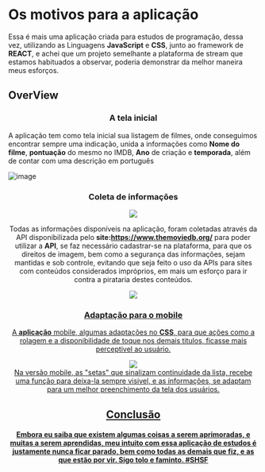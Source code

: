 # Os motivos para a aplicação

Essa é mais uma aplicação criada para estudos de programação, dessa vez, utilizando as Linguagens **JavaScript** e **CSS**, junto ao framework de **REACT**, e achei que um projeto semelhante a plataforma de stream que estamos habituados a observar, poderia demonstrar da melhor maneira meus esforços.

## OverView

**<div align="center"><h3>A tela inicial</h3></div>**

A aplicação tem como tela inicial sua listagem de filmes, onde conseguimos encontrar sempre uma indicação, unida a informações como **Nome do filme**, **pontuação** do mesmo no IMDB, **Ano** de criação e **temporada**, além de contar com uma descrição em português

![image](https://user-images.githubusercontent.com/99377147/188749937-da6ac127-0ca8-4656-ad60-3abef2898007.png)


**<div align="center"><h3>Coleta de informações</h3></div>**
  <div align="center">
  <a href="https://www.themoviedb.org/"><image  src="https://user-images.githubusercontent.com/99377147/188751545-bf864a8a-f95a-4972-9aab-cd2299b5ef6f.png"> </a>

Todas as informações disponíveis na aplicação, foram coletadas através da API disponibilizada pelo **site:https://www.themoviedb.org/**
para poder utilizar a **API**, se faz necessário cadastrar-se na plataforma, para que os direitos de imagem, bem como a segurança das informações, sejam mantidas e sob controle, evitando que seja feito o uso da APIs para sites com conteúdos considerados impróprios, em mais um esforço para ir contra a pirataria destes conteúdos.

  <div align="center">
  <a href="https://www.themoviedb.org/"><image src="https://user-images.githubusercontent.com/99377147/188752407-f174c923-7ae6-443c-a25f-c6275454c219.png">
  </div>
  
**<div align="center"><h3>Adaptação para o mobile</h3></div>**
A **aplicação** mobile, algumas adaptações no **CSS**, para que ações como a rolagem e a disponibilidade de toque nos demais titulos, ficasse mais perceptivel ao usuário.
<div align="center">
<image src="https://user-images.githubusercontent.com/99377147/188753545-a59d3a77-f0ad-40f9-adc4-fe12be911def.png"> </div>
Na versão mobile, as "setas" que sinalizam continuidade da lista, recebe uma função para deixa-la sempre visivel, e as informações, se adaptam para um melhor preenchimento da tela dos usuários.
  
<h2> Conclusão </h2>

<h4> Embora eu saiba que existem algumas coisas a serem aprimoradas, e  muitas a serem aprendidas, meu intuito com essa aplicação de estudos é justamente nunca ficar parado, bem como todas as demais que fiz, e as que estão por vir. Sigo tolo e faminto. #SHSF
